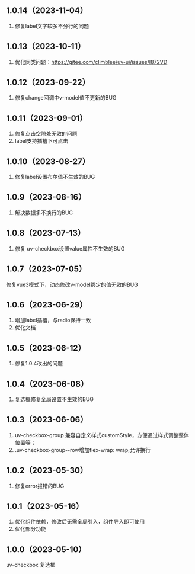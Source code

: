 ## 1.0.14（2023-11-04）
1. 修复label文字较多不分行的问题
## 1.0.13（2023-10-11）
1. 优化同类问题：https://gitee.com/climblee/uv-ui/issues/I872VD
## 1.0.12（2023-09-22）
1. 修复change回调中v-model值不更新的BUG
## 1.0.11（2023-09-01）
1. 修复点击空隙处无效的问题
2. label支持插槽下可点击
## 1.0.10（2023-08-27）
1. 修复label设置布尔值不生效的BUG
## 1.0.9（2023-08-16）
1. 解决数据多不换行的BUG
## 1.0.8（2023-07-13）
1. 修复  uv-checkbox设置value属性不生效的BUG
## 1.0.7（2023-07-05）
修复vue3模式下，动态修改v-model绑定的值无效的BUG
## 1.0.6（2023-06-29）
1. 增加label插槽，与radio保持一致
2. 优化文档
## 1.0.5（2023-06-12）
1. 修复1.0.4改出的问题
## 1.0.4（2023-06-08）
1. 复选框修复全局设置不生效的BUG
## 1.0.3（2023-06-06）
1. uv-checkbox-group 兼容自定义样式customStyle，方便通过样式调整整体位置等；
2. .uv-checkbox-group--row增加flex-wrap: wrap;允许换行
## 1.0.2（2023-05-30）
1. 修复error报错的BUG
## 1.0.1（2023-05-16）
1. 优化组件依赖，修改后无需全局引入，组件导入即可使用
2. 优化部分功能
## 1.0.0（2023-05-10）
uv-checkbox 复选框

